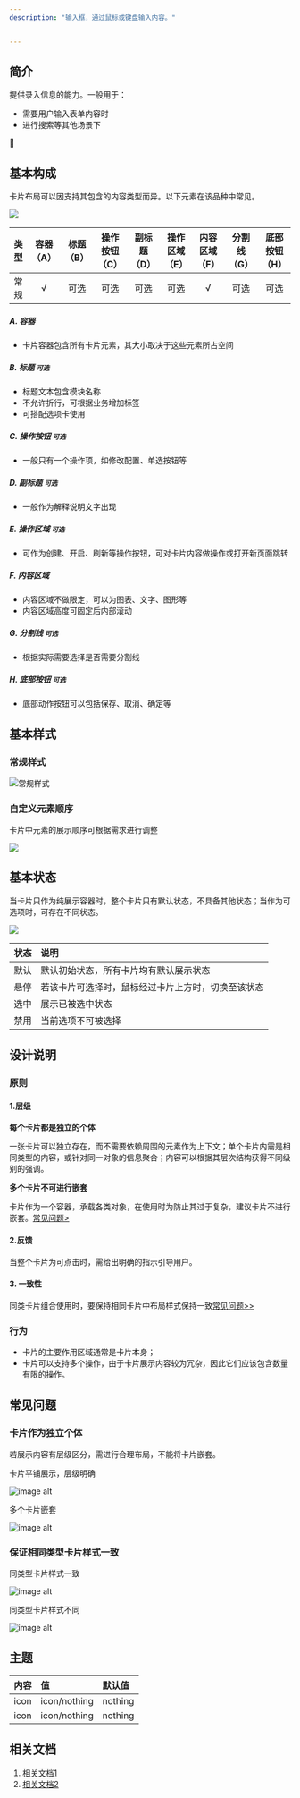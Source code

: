 ```yaml
---
description: "输入框，通过鼠标或键盘输入内容。"


---
```


<!--副标题具体写法见源代码模式-->



## 简介

提供录入信息的能力。一般用于：

- 需要用户输入表单内容时
- 进行搜索等其他场景下



## 基本构成



卡片布局可以因支持其包含的内容类型而异。以下元素在该品种中常见。

![](../../../images/collapse/构成.png)

| 类型 | 容器（A） | 标题（B） | 操作按钮（C） | 副标题（D） | 操作区域（E） | 内容区域（F） | 分割线（G） | 底部按钮（H） |
| :--: | :-------: | :-------: | :-----------: | :---------: | :-----------: | :-----------: | :---------: | :-----------: |
| 常规 |     √     |   可选    |     可选      |    可选     |     可选      |       √       |    可选     |     可选      |



##### A. 容器 

- 卡片容器包含所有卡片元素，其大小取决于这些元素所占空间


##### B. 标题 `可选`

- 标题文本包含模块名称
- 不允许折行，可根据业务增加标签
- 可搭配选项卡使用

##### C. 操作按钮 `可选`

- 一般只有一个操作项，如修改配置、单选按钮等


##### D. 副标题 `可选`

- 一般作为解释说明文字出现

##### E. 操作区域 `可选`

- 可作为创建、开启、刷新等操作按钮，可对卡片内容做操作或打开新页面跳转

##### F. 内容区域

- 内容区域不做限定，可以为图表、文字、图形等
- 内容区域高度可固定后内部滚动

##### G. 分割线 `可选`

- 根据实际需要选择是否需要分割线

##### H. 底部按钮 `可选`

- 底部动作按钮可以包括保存、取消、确定等



## 基本样式

### 常规样式

![常规样式](../../../images/collapse/常规样式.png)

### 自定义元素顺序

卡片中元素的展示顺序可根据需求进行调整

![](../../../images/collapse/自定义元素顺序.png)



## 基本状态

当卡片只作为纯展示容器时，整个卡片只有默认状态，不具备其他状态；当作为可选项时，可存在不同状态。

![](../../../images/collapse/基本状态-5153178.png)

| 状态 | 说明                                               |
| :--- | :------------------------------------------------- |
| 默认 | 默认初始状态，所有卡片均有默认展示状态             |
| 悬停 | 若该卡片可选择时，鼠标经过卡片上方时，切换至该状态 |
| 选中 | 展示已被选中状态                                   |
| 禁用 | 当前选项不可被选择                                 |



## 设计说明

### 原则

#### 1.层级

**每个卡片都是独立的个体**

一张卡片可以独立存在，而不需要依赖周围的元素作为上下文；单个卡片内需是相同类型的内容，或针对同一对象的信息聚合；内容可以根据其层次结构获得不同级别的强调。

**多个卡片不可进行嵌套**

卡片作为一个容器，承载各类对象，在使用时为防止其过于复杂，建议卡片不进行嵌套。[常见问题>](http://10.179.234.214:8000/component/Card/#%E5%8D%A1%E7%89%87%E4%BD%9C%E4%B8%BA%E7%8B%AC%E7%AB%8B%E4%B8%AA%E4%BD%93)

#### 2.反馈

当整个卡片为可点击时，需给出明确的指示引导用户。

#### 3. 一致性

同类卡片组合使用时，要保持相同卡片中布局样式保持一致[常见问题>>](http://10.179.234.214:8000/component/Card/#%E4%BF%9D%E8%AF%81%E7%9B%B8%E5%90%8C%E7%B1%BB%E5%9E%8B%E5%8D%A1%E7%89%87%E6%A0%B7%E5%BC%8F%E4%B8%80%E8%87%B4)



### 行为

- 卡片的主要作用区域通常是卡片本身；
- 卡片可以支持多个操作，由于卡片展示内容较为冗杂，因此它们应该包含数量有限的操作。



##  常见问题

### 卡片作为独立个体

若展示内容有层级区分，需进行合理布局，不能将卡片嵌套。

<div class="u-md-flex-without-bg">
   <div class="u-md-mr24">
      <p><i class="u-md-suggested"></i>卡片平铺展示，层级明确</p>
      <img src="../../../images/Card/⭕️平铺布局.png" alt="image alt" title="desc" />
   </div>
   <div>
      <p><i class="u-md-not-suggested"></i>多个卡片嵌套</p>
      <img src="../../../images/Card/❌嵌套.png" alt="image alt" title="desc" />
   </div>
</div>





### 保证相同类型卡片样式一致

<div class="u-md-flex-without-bg">
   <div class="u-md-mr24">
      <p><i class="u-md-suggested"></i>同类型卡片样式一致</p>
      <img src="../../../images/Card/⭕️样式一致.png" alt="image alt" title="desc" />
   </div>
   <div>
      <p><i class="u-md-not-suggested"></i>同类型卡片样式不同</p>
      <img src="../../../images/Card/❌样式不同.png" alt="image alt" title="desc" />
   </div>
</div>





## 主题

| 内容 | 值           | 默认值  |
| :--- | :----------- | :------ |
| icon | icon/nothing | nothing |
| icon | icon/nothing | nothing |



## 相关文档

1. [相关文档1](https://www.ucloud.cn)
2. [相关文档2](https://www.ucloud.cn)

